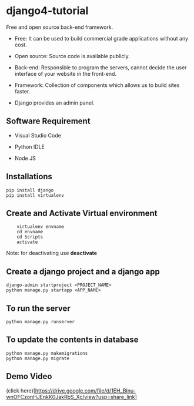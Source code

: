 # django4-tutorial

Free and open source back-end framework.

* Free: It can be used to build commercial grade applications without any cost.

* Open source: Source code is available publicly.

* Back-end: Responsible to program the servers, cannot decide the user interface of your website in the front-end.

* Framework: Collection of components which allows us to build sites faster.

* Django provides an admin panel.


## Software Requirement

+ Visual Studio Code

+ Python IDLE

+ Node JS


## Installations

```
pip install django
pip install virtualenv
```

## Create and Activate Virtual environment

```
    virtualenv envname
    cd envname
    cd Scripts
    activate 
```
Note: for deactivating use **deactivate**

## Create a django project and a django app

```
django-admin startproject <PROJECT_NAME>
python manage.py startapp <APP_NAME>
```

## To run the server

```
python manage.py runserver
```

## To update the contents in database

```
python manage.py makemigrations
python manage.py migrate
```

## Demo Video

(click here)[https://drive.google.com/file/d/1EH_BInu-wnOFCzonHJEnkK0JakRbS_Xc/view?usp=share_link]
